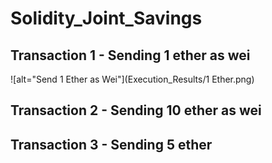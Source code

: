 # Solidity_Joint_Savings

## Transaction 1 - Sending 1 ether as wei
![alt="Send 1 Ether as Wei"](Execution_Results/1 Ether.png)


## Transaction 2 - Sending 10 ether as wei



## Transaction 3 - Sending 5 ether